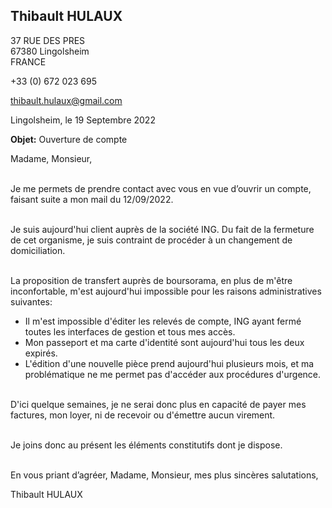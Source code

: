 <div class="flex-box">
<aside>

# Thibault HULAUX

37 RUE DES PRES  
67380 Lingolsheim  
FRANCE

+33 (0) 672 023 695

[thibault.hulaux@gmail.com](mailto:thibault.hulaux@gmail.com)

</aside>
<main>
<section class="date">

Lingolsheim, le 19 Septembre 2022

</section>
<section class="object">

**Objet:** Ouverture de compte

</section>
<section class="letter">

Madame, Monsieur,<br><br>

Je me permets de prendre contact avec vous en vue d’ouvrir un compte, faisant suite a mon mail du 12/09/2022.<br><br>

Je suis aujourd'hui client auprès de la société ING. Du fait de la fermeture de cet organisme, je suis contraint de procéder à un changement de domiciliation.<br><br>

La proposition de transfert auprès de boursorama, en plus de m'être inconfortable, m'est aujourd'hui impossible pour les raisons administratives suivantes:

- Il m'est impossible d'éditer les relevés de compte, ING ayant fermé toutes les interfaces de gestion et tous mes accès.
- Mon passeport et ma carte d'identité sont aujourd'hui tous les deux expirés.
- L'édition d'une nouvelle pièce prend aujourd'hui plusieurs mois, et ma problématique ne me permet pas d'accéder aux procédures d'urgence.<br><br>

D'ici quelque semaines, je ne serai donc plus en capacité de payer mes factures, mon loyer, ni de recevoir ou d'émettre aucun virement.<br><br>

Je joins donc au présent les éléments constitutifs dont je dispose.<br><br>

En vous priant d’agréer, Madame, Monsieur, mes plus sincères salutations,

</section>
<section class="signature">

Thibault HULAUX

</section>
</main>
</div>
